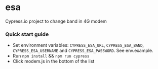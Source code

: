 # esa
Cypress.io project to change band in 4G modem

### Quick start guide
- Set environment variables: `CYPRESS_ESA_URL`, `CYPRESS_ESA_BAND`, `CYPRESS_ESA_USERNAME` and `CYPRESS_ESA_PASSWORD`. See env.example.
- Run `npm install` && `npm run cypress`
- Click modem.js in the bottom of the list
